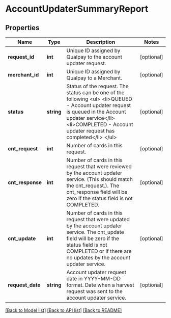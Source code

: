 # AccountUpdaterSummaryReport

## Properties
Name | Type | Description | Notes
------------ | ------------- | ------------- | -------------
**request_id** | **int** | Unique ID assigned by Qualpay to the account updater request. | [optional] 
**merchant_id** | **int** | Unique ID assigned by Qualpay to a Merchant. | [optional] 
**status** | **string** | Status of the request. The status can be one of the following               &lt;ul&gt;              &lt;li&gt;QUEUED - Account updater request is queued in the Account updater service&lt;/li&gt;              &lt;li&gt;COMPLETED - Account updater request has completed&lt;/li&gt;              &lt;/ul&gt; | [optional] 
**cnt_request** | **int** | Number of cards in this request. | [optional] 
**cnt_response** | **int** | Number of cards in this request that were reviewed by the account updater service. (This should match the cnt_request.). The cnt_response field will be zero if the status field is not COMPLETED. | [optional] 
**cnt_update** | **int** | Number of cards in this request that were updated by the account updater service. The cnt_update field will be zero if the status field is not COMPLETED or if there are no updates by the account updater service. | [optional] 
**request_date** | **string** | Account updater request date in YYYY-MM-DD format. Date when a harvest request was sent to the account updater service. | [optional] 

[[Back to Model list]](../README.md#documentation-for-models) [[Back to API list]](../README.md#documentation-for-api-endpoints) [[Back to README]](../README.md)


